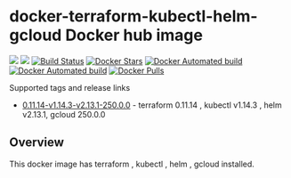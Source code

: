 # docker-terraform-kubectl-helm-gcloud Docker hub image

[![](https://images.microbadger.com/badges/image/subhakarkotta/terraform-kubectl-helm-gcloud.svg)](https://microbadger.com/images/subhakarkotta/terraform-kubectl-helm-gcloud "Get your own image badge on microbadger.com")
[![](https://images.microbadger.com/badges/version/subhakarkotta/terraform-kubectl-helm-gcloud.svg)](https://microbadger.com/images/subhakarkotta/terraform-kubectl-helm-gcloud "Get your own version badge on microbadger.com")
[![Build Status](https://travis-ci.org/subhakarkotta/docker-terraform-kubectl-helm-gcloud.svg?branch=master)](https://travis-ci.org/subhakarkotta/docker-terraform-kubectl-helm-gcloud)
[![Docker Stars](https://img.shields.io/docker/stars/subhakarkotta/terraform-kubectl-helm-gcloud.svg?style=flat)](https://hub.docker.com/r/subhakarkotta/terraform-kubectl-helm-gcloud/)
[![Docker Automated build](https://img.shields.io/docker/cloud/automated/subhakarkotta/terraform-kubectl-helm-gcloud.svg?style=flat)]()
[![Docker Automated build](https://img.shields.io/docker/cloud/build/subhakarkotta/terraform-kubectl-helm-gcloud.svg?style=flat)]()
[![Docker Pulls](https://img.shields.io/docker/pulls/subhakarkotta/terraform-kubectl-helm-gcloud.svg)]()

Supported tags and release links

* [0.11.14-v1.14.3-v2.13.1-250.0.0](https://github.com/subhakarkotta/docker-terraform-kubectl-helm-gcloud/releases/tag/0.11.14-v1.14.3-v2.13.1-250.0.0) - terraform 0.11.14 , kubectl v1.14.3 , helm v2.13.1, gcloud 250.0.0


## Overview

This docker image has terraform , kubectl , helm , gcloud installed.